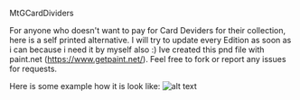 MtGCardDividers

For anyone who doesn't want to pay for Card Deviders for their collection, here is a self printed alternative. 
I will try to update every Edition as soon as i can because i need it by myself also :)
Ive created this pnd file with paint.net (https://www.getpaint.net/). Feel free to fork or report any issues for requests.

Here is some example how it is look like:
![alt text](https://raw.githubusercontent.com/username/projectname/branch/path/to/img.png)
